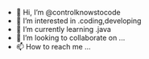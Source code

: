 - 👋 Hi, I’m @controlknowstocode
- 👀 I’m interested in .coding,developing
- 🌱 I’m currently learning .java
- 💞️ I’m looking to collaborate on ...
- 📫 How to reach me ...

<!---
controlknowstocode/controlknowstocode is a ✨ special ✨ repository because its `README.md` (this file) appears on your GitHub profile.
You can click the Preview link to take a look at your changes.
--->
